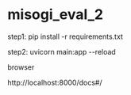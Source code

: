 # misogi_eval_2

step1:
pip install -r requirements.txt

step2:
uvicorn main:app --reload

browser

http://localhost:8000/docs#/
